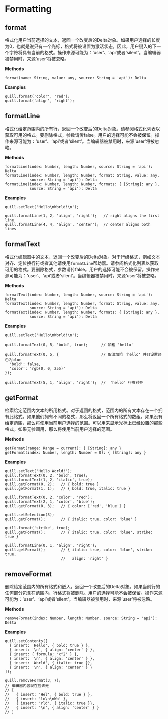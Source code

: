 # Formatting

## format

格式化用户当前选择的文本，返回一个改变后的Delta对象。如果用户选择的长度为0，也就是说只有一个光标，格式将被设置为激活状态，因此，用户键入的下一个字符将具有当前的格式。操作来源可能为：‘user’、‘api’或者‘silent’。当编辑器被禁用时，来源‘user’将被忽略。

**Methods**

```
format(name: String, value: any, source: String = 'api'): Delta
```

**Examples**

```
quill.format('color', 'red');
quill.format('align', 'right');
```

## formatLine

格式化给定范围内的所有行，返回一个改变后的Delta对象。请参阅格式化列表以获取可用的格式。要删除格式，参数请传false。用户的选择可能不会被保留。操作来源可能为：‘user’、‘api’或者‘silent’。当编辑器被禁用时，来源‘user’将被忽略。

**Methods**

```
formatLine(index: Number, length: Number, source: String = 'api'): Delta
formatLine(index: Number, length: Number, format: String, value: any,
           source: String = 'api'): Delta
formatLine(index: Number, length: Number, formats: { [String]: any },
           source: String = 'api'): Delta
```

**Examples**

```
quill.setText('Hello\nWorld!\n');

quill.formatLine(1, 2, 'align', 'right');   // right aligns the first line
quill.formatLine(4, 4, 'align', 'center');  // center aligns both lines
```

## formatText

格式化编辑器中的文本，返回一个改变后的Delta对象。对于行级格式，例如文本对齐、定位换行符或者其他请使用`formatLine`帮助器。请参阅格式化列表以获取可用的格式。要删除格式，参数请传false。用户的选择可能不会被保留。操作来源可能为：‘user’、‘api’或者‘silent’。当编辑器被禁用时，来源‘user’将被忽略。

**Methods**

```
formatText(index: Number, length: Number, source: String = 'api'): Delta
formatText(index: Number, length: Number, format: String, value: any,
           source: String = 'api'): Delta
formatText(index: Number, length: Number, formats: { [String]: any },
           source: String = 'api'): Delta
```

**Examples**

```
quill.setText('Hello\nWorld!\n');

quill.formatText(0, 5, 'bold', true);      // 加粗 'hello'

quill.formatText(0, 5, {                   // 取消加粗 'hello' 并且设置颜色为blue
  'bold': false,
  'color': 'rgb(0, 0, 255)'
});

quill.formatText(5, 1, 'align', 'right');  //  'hello' 行右对齐
```

## getFormat

检索给定范围内文本的所用格式。对于返回的格式，范围内的所有文本存在一个拥有此格式。如果他们拥有不同的格式，那么将返回一个所有格式的数组。如果没有给定范围，那么将使用当前用户选择的范围。可以用来显示光标上已经设置的那些格式。如果无参调用，那么将使用当前用户选择的范围。

**Methods**

```
getFormat(range: Range = current): { [String]: any }
getFormat(index: Number, length: Number = 0): { [String]: any }
```

**Examples**

```
quill.setText('Hello World!');
quill.formatText(0, 2, 'bold', true);
quill.formatText(1, 2, 'italic', true);
quill.getFormat(0, 2);   // { bold: true }
quill.getFormat(1, 1);   // { bold: true, italic: true }

quill.formatText(0, 2, 'color', 'red');
quill.formatText(2, 1, 'color', 'blue');
quill.getFormat(0, 3);   // { color: ['red', 'blue'] }

quill.setSelection(3);
quill.getFormat();       // { italic: true, color: 'blue' }

quill.format('strike', true);
quill.getFormat();       // { italic: true, color: 'blue', strike: true }

quill.formatLine(0, 1, 'align', 'right');
quill.getFormat();       // { italic: true, color: 'blue', strike: true,
                         //   align: 'right' }
```

## removeFormat

删除给定范围内的所有格式和嵌入，返回一个改变后的Delta对象。如果当前行的任何部分包含在范围内，行格式将被删除。用户的选择可能不会被保留。操作来源可能为：‘user’、‘api’或者‘silent’。当编辑器被禁用时，来源‘user’将被忽略。

**Methods**

```
removeFormat(index: Number, length: Number, source: String = 'api'): Delta
```

**Examples**

```
quill.setContents([
  { insert: 'Hello', { bold: true } },
  { insert: '\n', { align: 'center' } },
  { insert: { formula: 'x^2' } },
  { insert: '\n', { align: 'center' } },
  { insert: 'World', { italic: true }},
  { insert: '\n', { align: 'center' } }
]);

quill.removeFormat(3, 7);
// 编辑器内容现在应该是
// [
//   { insert: 'Hel', { bold: true } },
//   { insert: 'lo\n\nWo' },
//   { insert: 'rld', { italic: true }},
//   { insert: '\n', { align: 'center' } }
// ]
```



